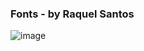 ### Fonts - by Raquel Santos
![image](https://github.com/Gabriel-Camelo/PP-IFPE/assets/99855631/d8187e7c-58ce-4dbf-8ab5-259288e336ae)
